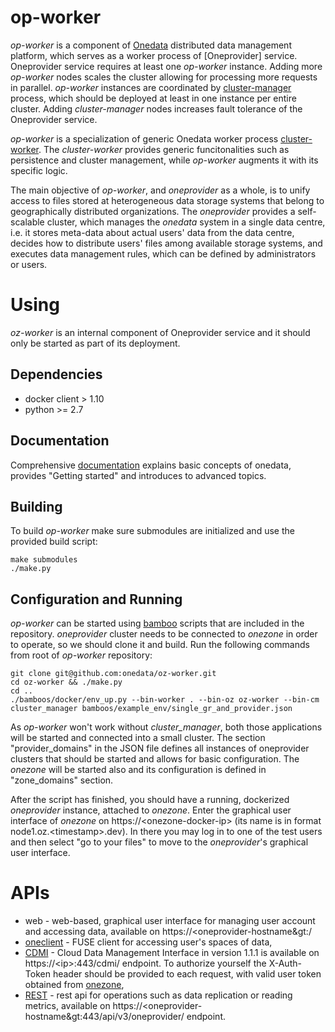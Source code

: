 # op-worker

*op-worker* is a component of [Onedata](http://onedata.org) distributed data management platform, which serves as a worker process of [Oneprovider] service. Oneprovider service requires at least one *op-worker* instance.  Adding more *op-worker* nodes scales the cluster allowing for processing more requests in parallel. *op-worker* instances are coordinated by [cluster-manager](https://github.com/onedata/cluster-manager) process, which should be deployed at least in one instance per entire cluster. Adding *cluster-manager* nodes increases fault tolerance of the Oneprovider service.

*op-worker* is a specialization of generic Onedata worker process [cluster-worker](https://github.com/onedata/cluster-worker). The *cluster-worker* provides generic funcitonalities such as persistence and cluster management, while *op-worker* augments it with its specific logic.

The main objective of *op-worker*, and *oneprovider* as a whole, is to unify access to files stored at heterogeneous data storage systems that belong to geographically distributed organizations. The *oneprovider* provides a self-scalable cluster, which manages the *onedata* system in a single data centre, i.e. it stores meta-data about actual users' data from the data centre, decides how to distribute users' files among available storage systems, and executes data management rules, which can be defined by administrators or users.


# Using

*oz-worker* is an internal component of Oneprovider service and it should only be started as part of its deployment.

## Dependencies

* docker client > 1.10
* python >= 2.7

## Documentation

Comprehensive [documentation](https://beta.onedata.org/docs/index.html) explains basic concepts of onedata, provides "Getting started" and introduces to advanced topics.

## Building
To build *op-worker* make sure submodules are initialized and use the provided build script:
```
make submodules
./make.py
```

## Configuration and Running
*op-worker* can be started using [bamboo](https://github.com/onedata/bamboo) scripts that are included in the repository. *oneprovider* cluster needs to be connected to *onezone* in order to operate, so we should clone it and build. Run the following commands from root of *op-worker* repository:

```
git clone git@github.com:onedata/oz-worker.git
cd oz-worker && ./make.py
cd ..
./bamboos/docker/env_up.py --bin-worker . --bin-oz oz-worker --bin-cm cluster_manager bamboos/example_env/single_gr_and_provider.json
```

As *op-worker* won't work without *cluster_manager*, both those applications will be started and connected into a small cluster. The section "provider_domains" in the JSON file defines all instances of oneprovider clusters that should be started and allows for basic configuration. The *onezone* will be started also and its configuration is defined in "zone_domains" section.

After the script has finished, you should have a running, dockerized *oneprovider* instance, attached to *onezone*. Enter the graphical user interface of *onezone* on https://&lt;onezone-docker-ip&gt; (its name is in format node1.oz.&lt;timestamp&gt;.dev). In there you may log in to one of the test users and then select "go to your files" to move to the *oneprovider*'s graphical user interface. 


# APIs

- web - web-based, graphical user interface for managing user account and accessing data, available on https://&lt;oneprovider-hostname&gt:/
- [oneclient](https://github.com/onedata/oneclient) - FUSE client for accessing user's spaces of data,
- [CDMI](http://www.snia.org/cdmi) - Cloud Data Management Interface in version 1.1.1 is available on https://&lt;ip&gt;:443/cdmi/ endpoint. To authorize yourself the X-Auth-Token header should be provided to each request, with valid user token obtained from [onezone](https://github.com/onedata/onezone),
- [REST](https://beta.onedata.org/docs/doc/advanced/rest.html) - rest api for operations such as data replication or reading metrics, available on  https://&lt;oneprovider-hostname&gt:443/api/v3/oneprovider/ endpoint.

